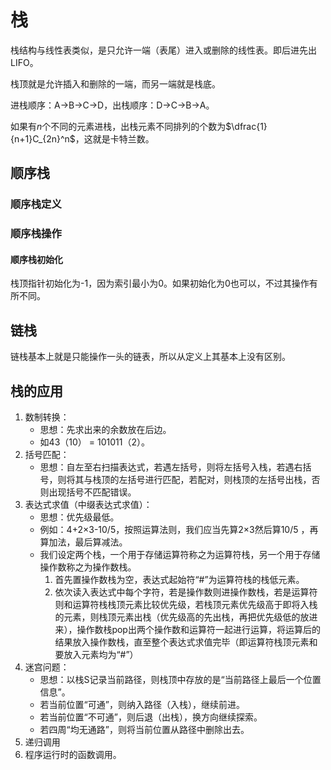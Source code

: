 # 栈

栈结构与线性表类似，是只允许一端（表尾）进入或删除的线性表。即后进先出LIFO。

栈顶就是允许插入和删除的一端，而另一端就是栈底。

进栈顺序：A->B->C->D，出栈顺序：D->C->B->A。

如果有$n$个不同的元素进栈，出栈元素不同排列的个数为$\dfrac{1}{n+1}C_{2n}^n$，这就是卡特兰数。

## 顺序栈

### 顺序栈定义

### 顺序栈操作

#### 顺序栈初始化

栈顶指针初始化为-1，因为索引最小为0。如果初始化为0也可以，不过其操作有所不同。

## 链栈

链栈基本上就是只能操作一头的链表，所以从定义上其基本上没有区别。

## 栈的应用

1. 数制转换：
   + 思想：先求出来的余数放在后边。
   + 如43（10） = 101011（2）。
2. 括号匹配：
    + 思想：自左至右扫描表达式，若遇左括号，则将左括号入栈，若遇右括号，则将其与栈顶的左括号进行匹配，若配对，则栈顶的左括号出栈，否则出现括号不匹配错误。
3. 表达式求值（中缀表达式求值）：
    + 思想：优先级最低。
    + 例如：4+2×3-10/5，按照运算法则，我们应当先算2×3然后算10/5 ，再算加法，最后算减法。
    + 我们设定两个栈，一个用于存储运算符称之为运算符栈，另一个用于存储操作数称之为操作数栈。
        1. 首先置操作数栈为空，表达式起始符“#”为运算符栈的栈低元素。
        2. 依次读入表达式中每个字符，若是操作数则进操作数栈，若是运算符则和运算符栈栈顶元素比较优先级，若栈顶元素优先级高于即将入栈的元素，则栈顶元素出栈（优先级高的先出栈，再把优先级低的放进来），操作数栈pop出两个操作数和运算符一起进行运算，将运算后的结果放入操作数栈，直至整个表达式求值完毕（即运算符栈顶元素和要放入元素均为“#”）
4. 迷宫问题：
    + 思想：以栈S记录当前路径，则栈顶中存放的是“当前路径上最后一个位置信息”。
    + 若当前位置“可通”，则纳入路径（入栈），继续前进。
    + 若当前位置“不可通”，则后退（出栈），换方向继续探索。
    + 若四周“均无通路”，则将当前位置从路径中删除出去。
5. 递归调用
6. 程序运行时的函数调用。
